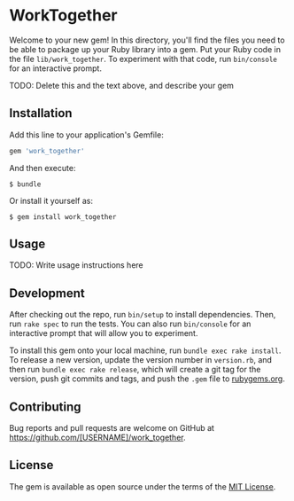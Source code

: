 # WorkTogether

Welcome to your new gem! In this directory, you'll find the files you need to be able to package up your Ruby library into a gem. Put your Ruby code in the file `lib/work_together`. To experiment with that code, run `bin/console` for an interactive prompt.

TODO: Delete this and the text above, and describe your gem

## Installation

Add this line to your application's Gemfile:

```ruby
gem 'work_together'
```

And then execute:

    $ bundle

Or install it yourself as:

    $ gem install work_together

## Usage

TODO: Write usage instructions here

## Development

After checking out the repo, run `bin/setup` to install dependencies. Then, run `rake spec` to run the tests. You can also run `bin/console` for an interactive prompt that will allow you to experiment.

To install this gem onto your local machine, run `bundle exec rake install`. To release a new version, update the version number in `version.rb`, and then run `bundle exec rake release`, which will create a git tag for the version, push git commits and tags, and push the `.gem` file to [rubygems.org](https://rubygems.org).

## Contributing

Bug reports and pull requests are welcome on GitHub at https://github.com/[USERNAME]/work_together.


## License

The gem is available as open source under the terms of the [MIT License](http://opensource.org/licenses/MIT).

